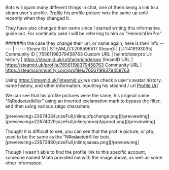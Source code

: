 Bots will spam many different things in chat, one of them being a link to a steam user's profile.
[Profile](https://steamcommunity.com/id/HeinrichDerPro) his profile picture *was* the same up until recently when they changed it.

They have also changed their name since I started writing this informative guide out. For continuity sake I will be referring to him as "HeinrichDerPro"

######In the case they change their url, or name again, here is their info
----- | -----
Steam ID | STEAM_0:1:209596517
Steam3 | [U:1:419193035]
Community ID | 76561198379458763
Custom URL | heinrichderpro
Url history | https://steamid.uk/url/heinrichderpro
SteamID URL | https://steamid.uk/profile/76561198379458763
Community URL | https://steamcommunity.com/profiles/76561198379458763

Using https://steamid.uk/]steamid.uk we can check a user's avatar history, name history, and other information.
Inputting his steamid / url 
[Profile Url](https://steamid.uk/profile/76561198379458763)

We can see that his profile pictures were the same, his original name "N¡~~Redacted~~killer" using an inverted exclamation mark to bypass the filter, and then using various zalgo characters.

[previewimg=22674034;sizeFull,inline;pfpchange.png][/previewimg]
[previewimg=22674029;sizeFull,inline;morepfpproof.png][/previewimg]

Thought it is difficult to see, you can see that the profile picture, or pfp, used to be the same as the "N~~Redacted~~Killer bots.
[previewimg=22673880;sizeFull,inline;aaaaa.png][/previewimg]

Though I wasn't able to find the profile link to this specific account, someone named Miata provided me with the image above, as well as some other information.